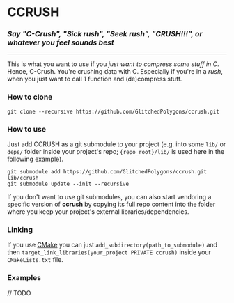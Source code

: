 # CCRUSH
### _Say "C-Crush", "Sick rush", "Seek rush", "CRUSH!!!", or whatever you feel sounds best_

---

This is what you want to use if you _just want to compress some stuff in C_. 
Hence, C-Crush. You're crushing data with C. Especially if you're in a _rush_, 
when you just want to call 1 function and (de)compress stuff.

### How to clone
`git clone --recursive https://github.com/GlitchedPolygons/ccrush.git`

### How to use
Just add CCRUSH as a git submodule to your project (e.g. into some `lib/` or `deps/` folder inside your project's repo; `{repo_root}/lib/` is used here in the following example).

```
git submodule add https://github.com/GlitchedPolygons/ccrush.git lib/ccrush
git submodule update --init --recursive
```

If you don't want to use git submodules, you can also start vendoring a specific version of **ccrush** by copying its full repo content into the folder where you keep your project's external libraries/dependencies.

### Linking

If you use [CMake](https://cmake.org) you can just `add_subdirectory(path_to_submodule)` and then `target_link_libraries(your_project PRIVATE ccrush)` inside your `CMakeLists.txt` file.

### Examples

// TODO
